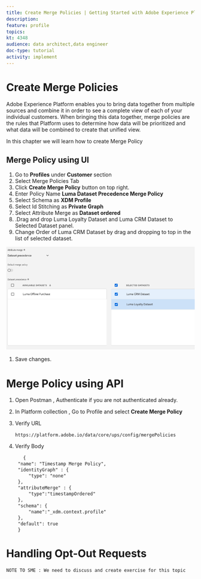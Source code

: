 ```yaml
---
title: Create Merge Policies | Getting Started with Adobe Experience Platform for Data Architects and Data Engineers
description: 
feature: profile
topics: 
kt: 4348
audience: data architect,data engineer
doc-type: tutorial
activity: implement
---
```


# Create Merge Policies

Adobe Experience Platform enables you to bring data together from multiple sources and combine it in order to see a complete view of each of your individual customers. When bringing this data together, merge policies are the rules that Platform uses to determine how data will be prioritized and what data will be combined to create that unified view.

In this chapter we will learn how to create Merge Policy


## Merge Policy using UI

1. Go to **Profiles** under **Customer** section
1. Select Merge Policies Tab
1. Click **Create Merge Policy** button on top right.
1. Enter Policy Name **Luma Dataset Precedence Merge Policy**
1. Select Schema as **XDM Profile**
1. Select Id Stitching as **Private Graph**
1. Select Attribute Merge as **Dataset ordered**
1.  .Drag and drop Luma Loyalty Dataset and Luma CRM Dataset to Selected Dataset panel.
1. Change Order of Luma CRM Dataset by drag and dropping to top in the list of selected dataset.

![Merge Policy](assets/mergepolicy.png)

1. Save changes.

# Merge Policy using API

1. Open Postman , Authenticate if you are not authenticated already.
1. In Platform collection , Go to Profile and select **Create Merge Policy**
1. Verify URL
   
   ```
   https://platform.adobe.io/data/core/ups/config/mergePolicies
   ```

1. Verify Body
   
   ```
      {
    "name": "Timestamp Merge Policy",
    "identityGraph" : {
        "type": "none"
    },
    "attributeMerge" : {
        "type":"timestampOrdered"
    },
    "schema": {
        "name":"_xdm.context.profile"
    },
    "default": true
    }
   ```


# Handling Opt-Out Requests

```
NOTE TO SME : We need to discuss and create exercise for this topic  
```

